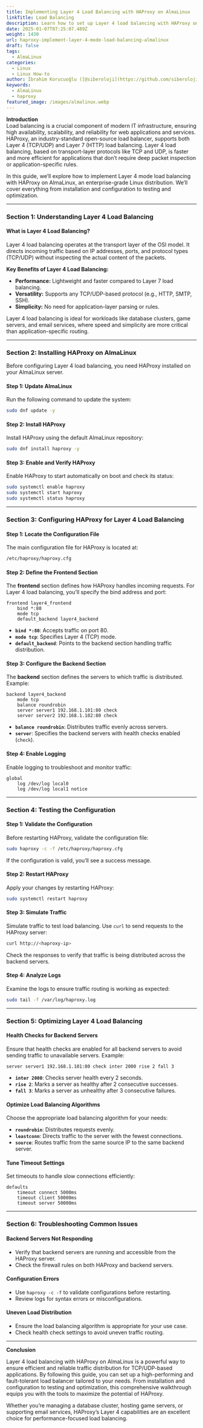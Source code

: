 ```yaml
---
title: Implementing Layer 4 Load Balancing with HAProxy on AlmaLinux
linkTitle: Load Balancing
description: Learn how to set up Layer 4 load balancing with HAProxy on AlmaLinux. A detailed guide covering installation, configuration, testing, and optimization for efficient traffic management.
date: 2025-01-07T07:25:07.489Z
weight: 1430
url: haproxy-implement-layer-4-mode-load-balancing-almalinux
draft: false
tags:
  - AlmaLinux
categories:
  - Linux
  - Linux How-to
author: İbrahim Korucuoğlu ([@siberoloji](https://github.com/siberoloji))
keywords:
  - AlmaLinux
  - haproxy
featured_image: /images/almalinux.webp
---
```

**Introduction**  
Load balancing is a crucial component of modern IT infrastructure, ensuring high availability, scalability, and reliability for web applications and services. HAProxy, an industry-standard open-source load balancer, supports both Layer 4 (TCP/UDP) and Layer 7 (HTTP) load balancing. Layer 4 load balancing, based on transport-layer protocols like TCP and UDP, is faster and more efficient for applications that don’t require deep packet inspection or application-specific rules.  

In this guide, we’ll explore how to implement Layer 4 mode load balancing with HAProxy on AlmaLinux, an enterprise-grade Linux distribution. We’ll cover everything from installation and configuration to testing and optimization.

---

### Section 1: **Understanding Layer 4 Load Balancing**  

#### What is Layer 4 Load Balancing?  

Layer 4 load balancing operates at the transport layer of the OSI model. It directs incoming traffic based on IP addresses, ports, and protocol types (TCP/UDP) without inspecting the actual content of the packets.  

**Key Benefits of Layer 4 Load Balancing:**  

- **Performance:** Lightweight and faster compared to Layer 7 load balancing.  
- **Versatility:** Supports any TCP/UDP-based protocol (e.g., HTTP, SMTP, SSH).  
- **Simplicity:** No need for application-layer parsing or rules.  

Layer 4 load balancing is ideal for workloads like database clusters, game servers, and email services, where speed and simplicity are more critical than application-specific routing.  

---

### Section 2: **Installing HAProxy on AlmaLinux**  

Before configuring Layer 4 load balancing, you need HAProxy installed on your AlmaLinux server.  

#### Step 1: Update AlmaLinux  

Run the following command to update the system:  

```bash
sudo dnf update -y
```  

#### Step 2: Install HAProxy  

Install HAProxy using the default AlmaLinux repository:  

```bash
sudo dnf install haproxy -y
```  

#### Step 3: Enable and Verify HAProxy  

Enable HAProxy to start automatically on boot and check its status:  

```bash
sudo systemctl enable haproxy
sudo systemctl start haproxy
sudo systemctl status haproxy
```  

---

### Section 3: **Configuring HAProxy for Layer 4 Load Balancing**  

#### Step 1: Locate the Configuration File  

The main configuration file for HAProxy is located at:  

```bash
/etc/haproxy/haproxy.cfg
```  

#### Step 2: Define the Frontend Section  

The **frontend** section defines how HAProxy handles incoming requests. For Layer 4 load balancing, you’ll specify the bind address and port:  

```plaintext
frontend layer4_frontend
    bind *:80
    mode tcp
    default_backend layer4_backend
```  

- **`bind *:80`**: Accepts traffic on port 80.  
- **`mode tcp`**: Specifies Layer 4 (TCP) mode.  
- **`default_backend`**: Points to the backend section handling traffic distribution.  

#### Step 3: Configure the Backend Section  

The **backend** section defines the servers to which traffic is distributed. Example:  

```plaintext
backend layer4_backend
    mode tcp
    balance roundrobin
    server server1 192.168.1.101:80 check
    server server2 192.168.1.102:80 check
```  

- **`balance roundrobin`**: Distributes traffic evenly across servers.  
- **`server`**: Specifies the backend servers with health checks enabled (`check`).  

#### Step 4: Enable Logging  

Enable logging to troubleshoot and monitor traffic:  

```plaintext
global
    log /dev/log local0
    log /dev/log local1 notice
```  

---

### Section 4: **Testing the Configuration**  

#### Step 1: Validate the Configuration  

Before restarting HAProxy, validate the configuration file:  

```bash
sudo haproxy -c -f /etc/haproxy/haproxy.cfg
```  

If the configuration is valid, you’ll see a success message.  

#### Step 2: Restart HAProxy  

Apply your changes by restarting HAProxy:  

```bash
sudo systemctl restart haproxy
```  

#### Step 3: Simulate Traffic  

Simulate traffic to test load balancing. Use `curl` to send requests to the HAProxy server:  

```bash
curl http://<haproxy-ip>
```  

Check the responses to verify that traffic is being distributed across the backend servers.  

#### Step 4: Analyze Logs  

Examine the logs to ensure traffic routing is working as expected:  

```bash
sudo tail -f /var/log/haproxy.log
```  

---

### Section 5: **Optimizing Layer 4 Load Balancing**  

#### Health Checks for Backend Servers  

Ensure that health checks are enabled for all backend servers to avoid sending traffic to unavailable servers. Example:  

```plaintext
server server1 192.168.1.101:80 check inter 2000 rise 2 fall 3
```  

- **`inter 2000`**: Checks server health every 2 seconds.  
- **`rise 2`**: Marks a server as healthy after 2 consecutive successes.  
- **`fall 3`**: Marks a server as unhealthy after 3 consecutive failures.  

#### Optimize Load Balancing Algorithms  

Choose the appropriate load balancing algorithm for your needs:  

- **`roundrobin`**: Distributes requests evenly.  
- **`leastconn`**: Directs traffic to the server with the fewest connections.  
- **`source`**: Routes traffic from the same source IP to the same backend server.  

#### Tune Timeout Settings  

Set timeouts to handle slow connections efficiently:  

```plaintext
defaults
    timeout connect 5000ms
    timeout client 50000ms
    timeout server 50000ms
```  

---

### Section 6: **Troubleshooting Common Issues**  

#### Backend Servers Not Responding  

- Verify that backend servers are running and accessible from the HAProxy server.  
- Check the firewall rules on both HAProxy and backend servers.  

#### Configuration Errors  

- Use `haproxy -c -f` to validate configurations before restarting.  
- Review logs for syntax errors or misconfigurations.  

#### Uneven Load Distribution  

- Ensure the load balancing algorithm is appropriate for your use case.  
- Check health check settings to avoid uneven traffic routing.  

---

**Conclusion**  

Layer 4 load balancing with HAProxy on AlmaLinux is a powerful way to ensure efficient and reliable traffic distribution for TCP/UDP-based applications. By following this guide, you can set up a high-performing and fault-tolerant load balancer tailored to your needs. From installation and configuration to testing and optimization, this comprehensive walkthrough equips you with the tools to maximize the potential of HAProxy.  

Whether you’re managing a database cluster, hosting game servers, or supporting email services, HAProxy’s Layer 4 capabilities are an excellent choice for performance-focused load balancing.  
